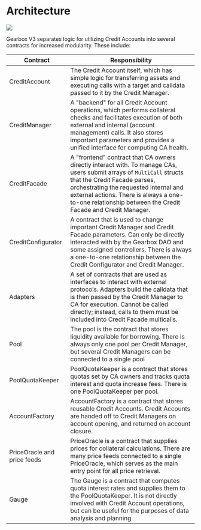 # Architecture

![](/images/credit/architecture.jpg)

Gearbox V3 separates logic for utilizing Credit Accounts into several contracts for increased modularity. These include:

| Contract                    | Responsibility                                                                                                                                                                                                                                                                                           |
| --------------------------- | -------------------------------------------------------------------------------------------------------------------------------------------------------------------------------------------------------------------------------------------------------------------------------------------------------- |
| CreditAccount               | The Credit Account itself, which has simple logic for transferring assets and executing calls with a target and calldata passed to it by the Credit Manager.                                                                                                                                             |
| CreditManager               | A "backend" for all Credit Account operations, which performs collateral checks and facilitates execution of both external and internal (account management) calls. It also stores important parameters and provides a unified interface for computing CA health.                                        |
| CreditFacade                | A "frontend" contract that CA owners directly interact with. To manage CAs, users submit arrays of `MultiCall` structs that the Credit Facade parses, orchestrating the requested internal and external actions. There is always a one-to-one relationship between the Credit Facade and Credit Manager. |
| CreditConfigurator          | A contract that is used to change important Credit Manager and Credit Facade parameters. Can only be directly interacted with by the Gearbox DAO and some assigned controllers. There is always a one-to-one relationship between the Credit Configurator and Credit Manager.                            |
| Adapters                    | A set of contracts that are used as interfaces to interact with external protocols. Adapters build the calldata that is then passed by the Credit Manager to CA for execution. Cannot be called directly; instead, calls to them must be included into Credit Facade multicalls.                         |
| Pool                        | The pool is the contract that stores liquidity available for borrowing. There is always only one pool per Credit Manager, but several Credit Managers can be connected to a single pool                                                                                                                  |
| PoolQuotaKeeper             | PoolQuotaKeeper is a contract that stores quotas set by CA owners and tracks quota interest and quota increase fees. There is one PoolQuotaKeeper per pool.                                                                                                                                              |
| AccountFactory              | AccountFactory is a contract that stores reusable Credit Accounts. Credit Accounts are handed off to Credit Managers on account opening, and returned on account closure.                                                                                                                                |
| PriceOracle and price feeds | PriceOracle is a contract that supplies prices for collateral calculations. There are many price feeds connected to a single PriceOracle, which serves as the main entry point for all price retrieval.                                                                                                   |
| Gauge                       | The Gauge is a contract that computes quota interest rates and supplies them to the PoolQuotaKeeper. It is not directly involved with Credit Account operations, but can be useful for the purposes of data analysis and planning                                                                        |
